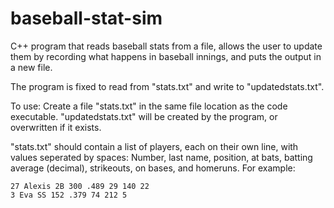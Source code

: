 # baseball-stat-sim
C++ program that reads baseball stats from a file, allows the user to update them by recording what happens in baseball innings, and puts the output in a new file.

The program is fixed to read from "stats.txt" and write to "updatedstats.txt".

To use: Create a file "stats.txt" in the same file location as the code executable. "updatedstats.txt" will be created by the program, or overwritten if it exists.

"stats.txt" should contain a list of players, each on their own line, with values seperated by spaces: Number, last name, position, at bats, batting average (decimal), strikeouts, on bases, and homeruns. For example:
```
27 Alexis 2B 300 .489 29 140 22
3 Eva SS 152 .379 74 212 5
